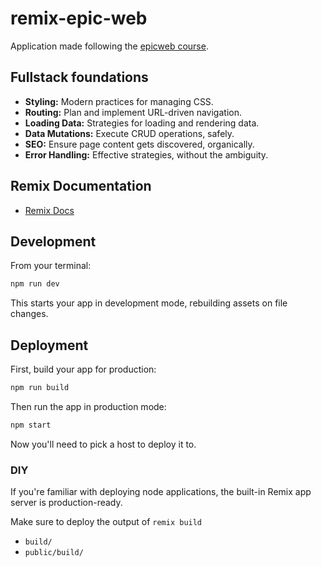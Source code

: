 # remix-epic-web

Application made following the [epicweb course](https://www.epicweb.dev/).

## Fullstack foundations

- **Styling:** Modern practices for managing CSS.
- **Routing:** Plan and implement URL-driven navigation.
- **Loading Data:** Strategies for loading and rendering data.
- **Data Mutations:** Execute CRUD operations, safely.
- **SEO:** Ensure page content gets discovered, organically.
- **Error Handling:** Effective strategies, without the ambiguity.

## Remix Documentation

- [Remix Docs](https://remix.run/docs)

## Development

From your terminal:

```sh
npm run dev
```

This starts your app in development mode, rebuilding assets on file changes.

## Deployment

First, build your app for production:

```sh
npm run build
```

Then run the app in production mode:

```sh
npm start
```

Now you'll need to pick a host to deploy it to.

### DIY

If you're familiar with deploying node applications, the built-in Remix app server is production-ready.

Make sure to deploy the output of `remix build`

- `build/`
- `public/build/`
